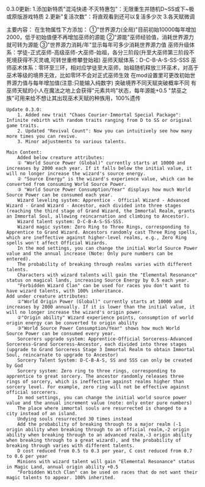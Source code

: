 0.3.0更新:
        1.添加新特质"混沌快递·不灭特惠包"：无限重生并随机D~SS或下~极或原版游戏特质
        2.更新"复活次数"：将直观看到还可以复活多少次
        3.各天赋微调

主要内容：
    在生物属性下方添加：
    ①"世界源力(全局)"目前初始10000每年增加2000，低于初始值便不再增加巫师的源能
    ②"源能"巫师经验值，消耗世界源力就可转为源能
    ③"世界源力消耗/年"显示每年可多少消耗世界源力值
    巫师升级体系：学徒-正式巫师-高级巫师-大巫师-始祖，各分三阶段(升至大巫师第三阶段不死境获得不灭灵魂,可转世重修攀登始祖)
    巫师天赋体系：D-C-B-A-S-SS-SSS
    巫师巫术体系：零环至三环，相对应学徒至大巫师，始祖随机释放三环巫术，对高于巫术等级的境界无效，比如零环不会对正式巫师生效
    在mod设置里可更改初始世界源力值与每年增加值(注意:只能输入纯数字)
    突破境界不同天赋突破概率不同
    有巫师天赋的小人在魔法之地上会获得"元素共呜"状态，每年源能+0.5
    "禁巫之族"可用来给不想让其出现巫术天赋的种族用，100%遗传

    Update 0.3.0:
        1. Added new trait "Chaos Courier·Immortal Special Package": Infinite rebirth with random traits ranging from D to SS or original game traits.
        2. Updated "Revival Count": Now you can intuitively see how many more times you can revive.
        3. Minor adjustments to various talents.

    Main Content:
        Added below creature attributes:
        ① "World Source Power (Global)" currently starts at 10000 and increases by 2000 each year. If it falls below the initial value, it will no longer increase the wizard's source energy.
        ② "Source Energy" is the wizard's experience value, which can be converted from consuming World Source Power.
        ③ "World Source Power Consumption/Year" displays how much World Source Power can be consumed each year.
        Wizard leveling system: Apprentice - Official Wizard - Advanced Wizard - Grand Wizard - Ancestor, each divided into three stages (reaching the third stage of Grand Wizard, the Immortal Realm, grants an Immortal Soul, allowing reincarnation and climbing to Ancestor).
        Wizard talent system: D-C-B-A-S-SS-SSS.
        Wizard magic system: Zero Ring to Three Rings, corresponding to Apprentice to Grand Wizard. Ancestors randomly cast Three Ring spells, which are ineffective against higher-level realms, e.g., Zero Ring spells won't affect Official Wizards.
        In the mod settings, you can change the initial World Source Power value and the annual increase (Note: Only pure numbers can be entered).
        The probability of breaking through realms varies with different talents.
        Characters with wizard talents will gain the "Elemental Resonance" status on magical lands, increasing Source Energy by 0.5 each year.
        "Forbidden Wizard Clan" can be used for races you don't want to have wizard talents, with 100% inheritance.            
    Add under creature attributes:
        ①"World Origin Power (Global)" currently starts at 10000 and increases by 2000 annually. If it is lower than the initial value, it will no longer increase the wizard's origin power.
        ②"Origin ability" Wizard experience points, consumption of world origin energy can be converted to origin ability
        ③"World Source Power Consumption/Year" shows how much World Source Power can be consumed every year.
        Sorcerers upgrade system: Apprentice-Official Sorceress-Advanced Sorceress-Grand Sorceress-Ancestor, each divided into three stages (upgrade to Grand Sorceress Stage 3 Immortal Realm to obtain Immortal Soul, reincarnate to upgrade to Ancestor)
        Sorcery Talent System: D-C-B-A-S, SS and SSS can only be created by God
        Sorcery system: Zero ring to three rings, corresponding to apprentice to great sorcery. The ancestor randomly releases three rings of sorcery, which is ineffective against realms higher than sorcery level. For example, zero ring will not be effective against official sorcerers.
        In mod settings, you can change the initial world source power value and the annual increment value (note: only enter pure numbers)
        The place where immortal souls are resurrected is changed to a city instead of an island.
        Undying souls resurrected 30 times instead
        Add the probability of breaking through to a major realm (-1 origin ability when breaking through to an official realm,-2 origin ability when breaking through to an advanced realm,-3 origin ability when breaking through to a great wizard), and the probability of breaking through varies with different talents.
        D cost reduced from 0.5 to 0.3 per year, C cost reduced from 0.7 to 0.6 per year
        Minions with wizard talent will gain "Elemental Resonance" status in Magic Land, annual origin ability +0.5
        "Forbidden Witch Clan" can be used on races that do not want their magic talents to appear. 100% inherited.
